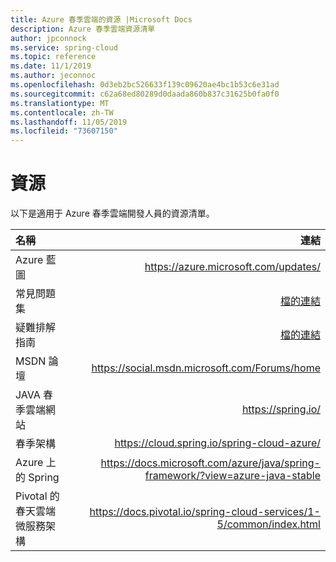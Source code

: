 ```yaml
---
title: Azure 春季雲端的資源 |Microsoft Docs
description: Azure 春季雲端資源清單
author: jpconnock
ms.service: spring-cloud
ms.topic: reference
ms.date: 11/1/2019
ms.author: jeconnoc
ms.openlocfilehash: 0d3eb2bc526633f139c09620ae4bc1b53c6e31ad
ms.sourcegitcommit: c62a68ed80289d0daada860b837c31625b0fa0f0
ms.translationtype: MT
ms.contentlocale: zh-TW
ms.lasthandoff: 11/05/2019
ms.locfileid: "73607150"
---
```

# <a name="resources"></a>資源

以下是適用于 Azure 春季雲端開發人員的資源清單。

| 名稱                  | 連結                 |
| :------------------- | -------------------: |
| Azure 藍圖 | https://azure.microsoft.com/updates/ |
| 常見問題集| [檔的連結](spring-cloud-faq.md)|
| 疑難排解指南| [檔的連結](spring-cloud-troubleshoot.md) |
| MSDN 論壇| https://social.msdn.microsoft.com/Forums/home |
| JAVA 春季雲端網站| https://spring.io/ |
| 春季架構| https://cloud.spring.io/spring-cloud-azure/ |
| Azure 上的 Spring| https://docs.microsoft.com/azure/java/spring-framework/?view=azure-java-stable |
| Pivotal 的春天雲端微服務架構| https://docs.pivotal.io/spring-cloud-services/1-5/common/index.html |
